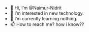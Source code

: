 - 👋 Hi, I’m @Naimur-Nidrit
- 👀 I’m interested in new technology.
- 🌱 I’m currently learning nothing.
- 📫 How to reach me? how i know??

<!---
Naimur-Nidrit/Naimur-Nidrit is a ✨ special ✨ repository because its `README.md` (this file) appears on your GitHub profile.
You can click the Preview link to take a look at your changes.
--->
